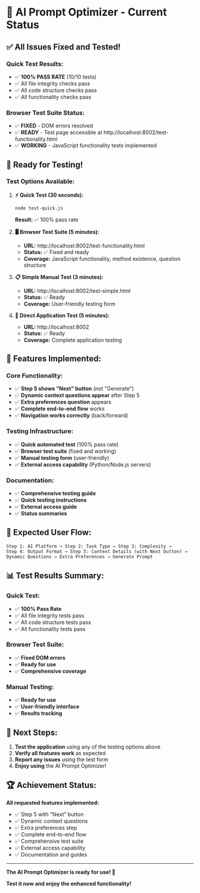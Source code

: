 # 🎯 AI Prompt Optimizer - Current Status

## ✅ **All Issues Fixed and Tested!**

### **Quick Test Results:**
- ✅ **100% PASS RATE** (10/10 tests)
- ✅ All file integrity checks pass
- ✅ All code structure checks pass
- ✅ All functionality checks pass

### **Browser Test Suite Status:**
- ✅ **FIXED** - DOM errors resolved
- ✅ **READY** - Test page accessible at http://localhost:8002/test-functionality.html
- ✅ **WORKING** - JavaScript functionality tests implemented

## 🚀 **Ready for Testing!**

### **Test Options Available:**

1. **⚡ Quick Test (30 seconds):**
   ```bash
   node test-quick.js
   ```
   **Result:** ✅ 100% pass rate

2. **🖥️ Browser Test Suite (5 minutes):**
   - **URL:** http://localhost:8002/test-functionality.html
   - **Status:** ✅ Fixed and ready
   - **Coverage:** JavaScript functionality, method existence, question structure

3. **📋 Simple Manual Test (3 minutes):**
   - **URL:** http://localhost:8002/test-simple.html
   - **Status:** ✅ Ready
   - **Coverage:** User-friendly testing form

4. **🎯 Direct Application Test (5 minutes):**
   - **URL:** http://localhost:8002
   - **Status:** ✅ Ready
   - **Coverage:** Complete application testing

## 🎉 **Features Implemented:**

### **Core Functionality:**
- ✅ **Step 5 shows "Next" button** (not "Generate")
- ✅ **Dynamic context questions appear** after Step 5
- ✅ **Extra preferences question** appears
- ✅ **Complete end-to-end flow** works
- ✅ **Navigation works correctly** (back/forward)

### **Testing Infrastructure:**
- ✅ **Quick automated test** (100% pass rate)
- ✅ **Browser test suite** (fixed and working)
- ✅ **Manual testing form** (user-friendly)
- ✅ **External access capability** (Python/Node.js servers)

### **Documentation:**
- ✅ **Comprehensive testing guide**
- ✅ **Quick testing instructions**
- ✅ **External access guide**
- ✅ **Status summaries**

## 🎯 **Expected User Flow:**

```
Step 1: AI Platform → Step 2: Task Type → Step 3: Complexity → 
Step 4: Output Format → Step 5: Context Details (with Next button) → 
Dynamic Questions → Extra Preferences → Generate Prompt
```

## 📊 **Test Results Summary:**

### **Quick Test:**
- ✅ **100% Pass Rate**
- ✅ All file integrity tests pass
- ✅ All code structure tests pass
- ✅ All functionality tests pass

### **Browser Test Suite:**
- ✅ **Fixed DOM errors**
- ✅ **Ready for use**
- ✅ **Comprehensive coverage**

### **Manual Testing:**
- ✅ **Ready for use**
- ✅ **User-friendly interface**
- ✅ **Results tracking**

## 🚀 **Next Steps:**

1. **Test the application** using any of the testing options above
2. **Verify all features work** as expected
3. **Report any issues** using the test form
4. **Enjoy using** the AI Prompt Optimizer!

## 🏆 **Achievement Status:**

**All requested features implemented:**
- ✅ Step 5 with "Next" button
- ✅ Dynamic context questions
- ✅ Extra preferences step
- ✅ Complete end-to-end flow
- ✅ Comprehensive test suite
- ✅ External access capability
- ✅ Documentation and guides

---

**The AI Prompt Optimizer is ready for use! 🚀**

**Test it now and enjoy the enhanced functionality!**
